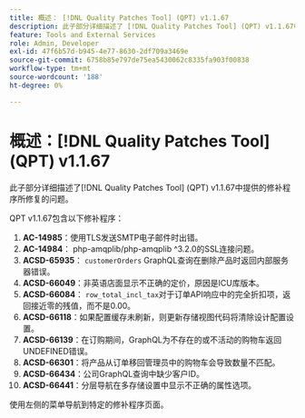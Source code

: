 ```yaml
---
title: 概述： [!DNL Quality Patches Tool] (QPT) v1.1.67
description: 此子部分详细描述了 [!DNL Quality Patches Tool] (QPT) v1.1.67中提供的修补程序所修复的问题。
feature: Tools and External Services
role: Admin, Developer
exl-id: 47f6b57d-b945-4e77-8630-2df709a3469e
source-git-commit: 6758b85e797de75ea5430062c8335fa903f00838
workflow-type: tm+mt
source-wordcount: '188'
ht-degree: 0%

---
```


# 概述：[!DNL Quality Patches Tool] (QPT) v1.1.67

此子部分详细描述了[!DNL Quality Patches Tool] (QPT) v1.1.67中提供的修补程序所修复的问题。

QPT v1.1.67包含以下修补程序：
1. **AC-14985**：使用TLS发送SMTP电子邮件时出错。
1. **AC-14984**： php-amqplib/php-amqplib ^3.2.0的SSL连接问题。
1. **ACSD-65935**： `customerOrders` GraphQL查询在删除产品时返回内部服务器错误。
1. **ACSD-66049**：非英语店面显示不正确的定价，原因是ICU库版本。
1. **ACSD-66084**： `row_total_incl_tax`对于订单API响应中的完全折扣项，返回接近零的残值，而不是0.00。
1. **ACSD-66118**：如果配置缓存未刷新，则更新存储视图代码将清除设计配置设置。
1. **ACSD-66139**：在订购期间，GraphQL为不存在的或不活动的购物车返回UNDEFINED错误。
1. **ACSD-66301**：将产品从订单移回管理员中的购物车会导致数量不匹配。
1. **ACSD-66434**：公司GraphQL查询中缺少客户ID。
1. **ACSD-66441**：分层导航在多存储设置中显示不正确的属性选项。

使用左侧的菜单导航到特定的修补程序页面。
